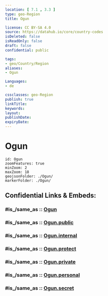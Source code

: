 ```yaml
---
location: [ 7.1 , 3.3 ] 
type: geo-Region
title: Ogun

license: CC BY-SA 4.0
source: https://datahub.io/core/country-codes
isDeleted: false
isReadOnly: false
draft: false
confidential: public

tags:
- geo/Country/Region
aliases:
- Ogun

Languages:
- de

cssclasses: geo-Region
publish: true
linkTitle: 
keywords: 
layout: 
publishDate: 
expiryDate: 
---
```


# Ogun

```leaflet
id: Ogun
zoomFeatures: true 
minZoom: 2 
maxZoom: 18
geojsonFolder: ./Ogun/
markerFolder: ./Ogun/
```


## Confidential Links & Embeds: 

### #is_/same_as :: [Ogun](/_Standards/Earth/Continent/Africa/Africa~Central/Nigeria/Zones~Nigeria/Nigeria~South-West/Ogun.md) 

### #is_/same_as :: [Ogun.public](/_public/Earth/Continent/Africa/Africa~Central/Nigeria/Zones~Nigeria/Nigeria~South-West/Ogun.public.md) 

### #is_/same_as :: [Ogun.internal](/_internal/Earth/Continent/Africa/Africa~Central/Nigeria/Zones~Nigeria/Nigeria~South-West/Ogun.internal.md) 

### #is_/same_as :: [Ogun.protect](/_protect/Earth/Continent/Africa/Africa~Central/Nigeria/Zones~Nigeria/Nigeria~South-West/Ogun.protect.md) 

### #is_/same_as :: [Ogun.private](/_private/Earth/Continent/Africa/Africa~Central/Nigeria/Zones~Nigeria/Nigeria~South-West/Ogun.private.md) 

### #is_/same_as :: [Ogun.personal](/_personal/Earth/Continent/Africa/Africa~Central/Nigeria/Zones~Nigeria/Nigeria~South-West/Ogun.personal.md) 

### #is_/same_as :: [Ogun.secret](/_secret/Earth/Continent/Africa/Africa~Central/Nigeria/Zones~Nigeria/Nigeria~South-West/Ogun.secret.md)

